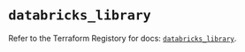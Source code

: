 # `databricks_library`

Refer to the Terraform Registory for docs: [`databricks_library`](https://registry.terraform.io/providers/databricks/databricks/1.28.1/docs/resources/library).
